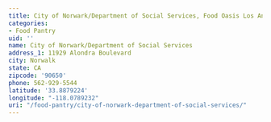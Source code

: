 ```yaml
---
title: City of Norwark/Department of Social Services, Food Oasis Los Angeles
categories:
- Food Pantry
uid: ''
name: City of Norwark/Department of Social Services
address_1: 11929 Alondra Boulevard
city: Norwalk
state: CA
zipcode: '90650'
phone: 562-929-5544
latitude: '33.8879224'
longitude: "-118.0789232"
uri: "/food-pantry/city-of-norwark-department-of-social-services/"
---
```


